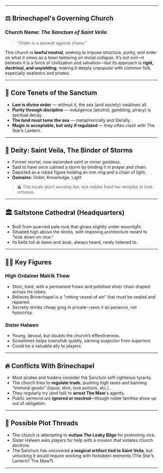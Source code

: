 
---

## ⚖️ **Brinechapel's Governing Church**

### **Church Name:** *The Sanctum of Saint Veila*

> “Order is a seawall against chaos.”

This church is **lawful neutral**, seeking to impose structure, purity, and order on what it views as a town teetering on moral collapse. It’s not evil—it believes it is a force of civilization and salvation—but its approach is **rigid, doctrinal, and unyielding**, making it deeply unpopular with common folk, especially seafarers and pirates.

---

## 🧱 **Core Tenets of the Sanctum**

* **Law is divine order** — without it, the sea (and society) swallows all.
* **Purity through discipline** — indulgence (alcohol, gambling, piracy) is spiritual decay.
* **The land must tame the sea** — metaphorically and literally.
* **Magic is acceptable, but only if regulated** — they often clash with The Star’s Lantern.

---

## 🛐 **Deity: Saint Veila, The Binder of Storms**

* Former mortal, now ascended saint or minor goddess.
* Said to have once calmed a storm by binding it in prayer and chain.
* Depicted as a robed figure holding an iron ring and a chain of light.
* **Domains:** Order, Knowledge, Light

> ⚠️ The locals don’t worship her, but nobles fund her temples to look virtuous.

---

## 🏛️ **Saltstone Cathedral (Headquarters)**

* Built from quarried pale rock that glows slightly under moonlight.
* Situated high above the docks, with imposing architecture meant to “look down on vice.”
* Its bells toll at dawn and dusk, always heard, rarely listened to.

---

## 🧑‍⚖️ **Key Figures**

### **High Ordainer Malrik Thew**

* Stoic, bald, with a permanent frown and polished silver chain draped across his robes.
* Believes Brinechapel is a “rotting vessel of sin” that must be sealed and repaired.
* Secretly drinks cheap grog in private—sees it as penance, not hypocrisy.

### **Sister Halwen**

* Young, devout, but doubts the church’s effectiveness.
* Sometimes helps townsfolk quietly, earning suspicion from superiors.
* Could be a valuable ally to players.

---

## 🔥 **Conflicts With Brinechapel**

* Most pirates and traders consider the Sanctum self-righteous tyrants.
* The church tries to **regulate trade**, pushing high taxes and banning “immoral goods” (liquor, dice, love potions, etc.).
* They regularly try (and fail) to **arrest The Maw**'s agents.
* Public sermons are **ignored or mocked**—though noble families show up out of obligation.

---

## 🧩 **Possible Plot Threads**

* The church is attempting to **outlaw The Leaky Bilge** for promoting vice.
* Sister Halwen asks players for help with a mission that violates church doctrine.
* The Sanctum has uncovered **a magical artifact tied to Saint Veila**, but unlocking it would require working with forbidden elements (The Star’s Lantern? The Maw?).

---